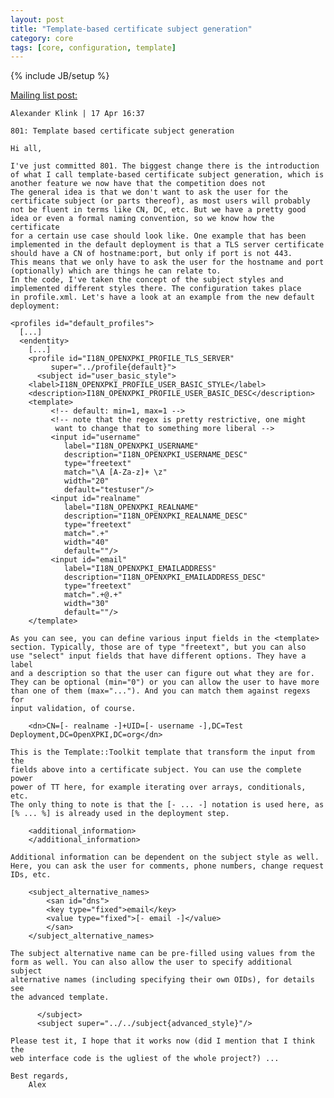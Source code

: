 ```yaml
---
layout: post
title: "Template-based certificate subject generation"
category: core
tags: [core, configuration, template]
---
```

{% include JB/setup %}

[Mailing list post:](http://permalink.gmane.org/gmane.comp.security.openxpki.devel/90) 


	Alexander Klink | 17 Apr 16:37

	801: Template based certificate subject generation

	Hi all,

	I've just committed 801. The biggest change there is the introduction
	of what I call template-based certificate subject generation, which is
	another feature we now have that the competition does not 
	The general idea is that we don't want to ask the user for the
	certificate subject (or parts thereof), as most users will probably
	not be fluent in terms like CN, DC, etc. But we have a pretty good
	idea or even a formal naming convention, so we know how the certificate
	for a certain use case should look like. One example that has been
	implemented in the default deployment is that a TLS server certificate
	should have a CN of hostname:port, but only if port is not 443.
	This means that we only have to ask the user for the hostname and port
	(optionally) which are things he can relate to.
	In the code, I've taken the concept of the subject styles and
	implemented different styles there. The configuration takes place
	in profile.xml. Let's have a look at an example from the new default
	deployment:

	<profiles id="default_profiles">
	  [...]
	  <endentity>
	    [...]
	    <profile id="I18N_OPENXPKI_PROFILE_TLS_SERVER"
		     super="../profile{default}">
	      <subject id="user_basic_style">
		<label>I18N_OPENXPKI_PROFILE_USER_BASIC_STYLE</label>
		<description>I18N_OPENXPKI_PROFILE_USER_BASIC_DESC</description>
		<template>
		     <!-- default: min=1, max=1 -->
		     <!-- note that the regex is pretty restrictive, one might
			  want to change that to something more liberal -->
		     <input id="username"
			    label="I18N_OPENXPKI_USERNAME"
			    description="I18N_OPENXPKI_USERNAME_DESC"
			    type="freetext"
			    match="\A [A-Za-z]+ \z"
			    width="20"
			    default="testuser"/>
		     <input id="realname"
			    label="I18N_OPENXPKI_REALNAME"
			    description="I18N_OPENXPKI_REALNAME_DESC"
			    type="freetext"
			    match=".+"
			    width="40"
			    default=""/>
		     <input id="email"
			    label="I18N_OPENXPKI_EMAILADDRESS"
			    description="I18N_OPENXPKI_EMAILADDRESS_DESC"
			    type="freetext"
			    match=".+@.+"
			    width="30"
			    default=""/>
		</template>

	As you can see, you can define various input fields in the <template>
	section. Typically, those are of type "freetext", but you can also
	use "select" input fields that have different options. They have a label
	and a description so that the user can figure out what they are for.
	They can be optional (min="0") or you can allow the user to have more
	than one of them (max="..."). And you can match them against regexs for
	input validation, of course.

		<dn>CN=[- realname -]+UID=[- username -],DC=Test Deployment,DC=OpenXPKI,DC=org</dn> 

	This is the Template::Toolkit template that transform the input from the
	fields above into a certificate subject. You can use the complete power
	power of TT here, for example iterating over arrays, conditionals, etc.
	The only thing to note is that the [- ... -] notation is used here, as
	[% ... %] is already used in the deployment step.

		<additional_information>
		</additional_information>

	Additional information can be dependent on the subject style as well.
	Here, you can ask the user for comments, phone numbers, change request
	IDs, etc.

		<subject_alternative_names>
		    <san id="dns">
			<key type="fixed">email</key>
			<value type="fixed">[- email -]</value>
		    </san>
		</subject_alternative_names>

	The subject alternative name can be pre-filled using values from the
	form as well. You can also allow the user to specify additional subject
	alternative names (including specifying their own OIDs), for details see
	the advanced template.

	      </subject>
	      <subject super="../../subject{advanced_style}"/>

	Please test it, I hope that it works now (did I mention that I think the
	web interface code is the ugliest of the whole project?) ...

	Best regards,
	    Alex

